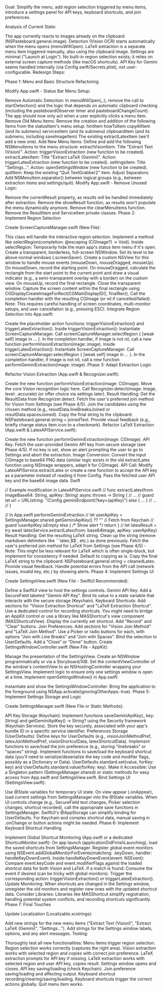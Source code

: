 Goal: Simplify the menu, add region selection triggered by menu items, introduce a settings panel for API keys, keyboard shortcuts, and join preferences.

Analysis of Current State:

The app currently reacts to images already on the clipboard (NSPasteboard.general.image).
Detection (Vision OCR) starts automatically when the menu opens (menuWillOpen).
LaTeX extraction is a separate menu item triggered manually, also using the clipboard image.
Settings are minimal ("Launch at Login").
No built-in region selection exists; it relies on external screen capture methods (like macOS shortcuts).
API Key for Gemini seems handled internally (via Config.swift/Secrets.plist), not user-configurable.
Redesign Steps:

Phase 1: Menu and Basic Structure Refactoring

Modify App.swift - Status Bar Menu Setup:

Remove Automatic Detection: In menuWillOpen(_:), remove the call to startDetection() and the logic that depends on automatic clipboard checking (including the pasteboardObserver timer and pasteboardChangeCount). The app should now only act when a user explicitly clicks a menu item.
Remove Old Menu Items: Remove the creation and addition of the following items from the statusItem's menu setup:
hintItem
howToItem
copyAllItem (and its submenu)
servicesItem (and its submenu)
clipboardItem (and its submenu, including saveImageItem)
The existing extractLatexItem (we'll add a new one).
Add New Menu Items: Define and add the following NSMenuItems to the menu structure:
extractVisionItem: Title "Extract Text (Vision)". Action: triggerVisionExtraction (new function to be created).
extractLatexItem: Title "Extract LaTeX (Gemini)". Action: triggerLatexExtraction (new function to be created).
settingsItem: Title "Settings...". Action: openSettingsWindow (new function to be created).
quitItem: Keep the existing "Quit TextGrabber2" item.
Adjust Separators: Add NSMenuItem.separator() between logical groups (e.g., between extraction items and settings/quit).
Modify App.swift - Remove Unused Logic:

Remove the currentResult property, as results will be handled immediately after extraction.
Remove the showResult function, as results won't populate the menu dynamically anymore.
Remove the clearMenuItems function.
Remove the ResultItem and ServiceItem private classes.
Phase 2: Implement Region Selection

Create ScreenCaptureManager.swift (New File):

This class will handle the interactive region selection.
Implement a method like selectRegion(completion: @escaping (CGImage?) -> Void).
Inside selectRegion:
Temporarily hide the main app's status item menu if it's open.
Create a transparent, borderless, full-screen NSWindow.
Set its level to be above normal windows (.screenSaver).
Create a custom NSView for this window to handle mouse events (mouseDown, mouseDragged, mouseUp).
On mouseDown, record the starting point.
On mouseDragged, calculate the rectangle from the start point to the current point and draw a visual indicator (e.g., a semi-transparent overlay with a border) on the custom view.
On mouseUp, record the final rectangle.
Close the transparent window.
Capture the screen content within the final rectangle using CGDisplayCreateImageForRect(CGMainDisplayID(), finalRect).
Call the completion handler with the resulting CGImage (or nil if cancelled/failed).
Note: This requires careful handling of screen coordinates, multi-monitor setups, and user cancellation (e.g., pressing ESC).
Integrate Region Selection into App.swift:

Create the placeholder action functions: triggerVisionExtraction() and triggerLatexExtraction().
Inside triggerVisionExtraction():
Instantiate ScreenCaptureManager.
Call screenCaptureManager.selectRegion { [weak self] image in ... }.
In the completion handler, if image is not nil, call a new function performVisionExtraction(image: image).
Inside triggerLatexExtraction():
Instantiate ScreenCaptureManager.
Call screenCaptureManager.selectRegion { [weak self] image in ... }.
In the completion handler, if image is not nil, call a new function performGeminiExtraction(image: image).
Phase 3: Adapt Extraction Logic

Refactor Vision Extraction (App.swift & Recognizer.swift):

Create the new function performVisionExtraction(image: CGImage).
Move the core Vision recognition logic here. Call Recognizer.detect(image: image, level: .accurate) (or offer choice via settings later).
Result Handling:
Get the ResultData from Recognizer.detect.
Fetch the user's preferred join method for Vision from Settings (see Phase 4/5).
Join the candidates using the chosen method (e.g., resultData.lineBreaksJoined or resultData.spacesJoined).
Copy the final string to the clipboard: NSPasteboard.general.string = joinedText.
Provide visual feedback (e.g., briefly change status item icon to a checkmark).
Refactor LaTeX Extraction (App.swift & LatexAPIService.swift):

Create the new function performGeminiExtraction(image: CGImage).
API Key: Fetch the user-provided Gemini API key from secure storage (see Phase 4/5). If no key is set, show an alert prompting the user to go to Settings and abort the extraction.
Image Conversion: Convert the input CGImage to base64 PNG data (similar logic exists in the old extractLatex function using NSImage wrappers, adapt it for CGImage).
API Call: Modify LatexAPIService.extractLatex or create a new function to accept the API key as a parameter instead of reading it from Config. Pass the fetched user API key and the base64 image data.
Swift

// Example modification in LatexAPIService.swift
// func extractLatex(from imageBase64: String, apiKey: String) async throws -> String {
//     ...
//     guard let url = URL(string: "\(Config.geminiEndpoint)?key=\(apiKey)") else { ... }
//     ...
// }

// In App.swift performGeminiExtraction
// let userApiKey = SettingsManager.shared.getGeminiApiKey() ?? "" // Fetch from Keychain
// guard !userApiKey.isEmpty else { /* Show alert */ return }
// let latexResult = try await latexService.extractLatex(from: base64Image, apiKey: userApiKey)
Result Handling:
Get the resulting LaTeX string.
Clean up the string (remove markdown delimiters like ```latex,$$`, etc.) as done previously.
Fetch the user's preferred join method for LaTeX from Settings (see Phase 4/5) - Note: This might be less relevant for LaTeX which is often single-block, but implement for consistency if needed. Default to copying as is.
Copy the final LaTeX string to the clipboard: NSPasteboard.general.string = cleanedLatex.
Provide visual feedback.
Handle potential errors from the API call (network issues, invalid key, etc.) by showing alerts.
Phase 4: Implement Settings UI

Create SettingsView.swift (New File - SwiftUI Recommended):

Define a SwiftUI view to host the settings controls.
Gemini API Key: Add a SecureField labeled "Gemini API Key". Bind its value to a state variable that interacts with the secure storage (Keychain).
Keyboard Shortcuts:
Add sections for "Vision Extraction Shortcut" and "LaTeX Extraction Shortcut".
Use a dedicated control for recording shortcuts. You might need to bridge an AppKit control or use a library like MASShortcut's view component (MASShortcutView). Display the currently set shortcut. Add "Record" and "Clear" buttons.
Join Preferences:
Add sections for "Vision Join Method" and "LaTeX Join Method".
Use a Picker or radio buttons for each, with options "Join with Line Breaks" and "Join with Spaces". Bind the selection to UserDefaults.
Add a "Close" or "Done" button.
Create SettingsWindowController.swift (New File - AppKit):

Manage the presentation of the SettingsView.
Create an NSWindow programmatically or via a Storyboard/XIB.
Set the contentViewController of the window's contentView to an NSHostingController wrapping your SettingsView.
Implement logic to ensure only one settings window is open at a time.
Implement openSettingsWindow() in App.swift:

Instantiate and show the SettingsWindowController.
Bring the application to the foreground using NSApp.activate(ignoringOtherApps: true).
Phase 5: Implement Settings Storage and Logic

Create SettingsManager.swift (New File or Static Methods):

API Key Storage (Keychain):
Implement functions saveGeminiApiKey(_ key: String) and getGeminiApiKey() -> String? using the Security framework (Keychain Services). Store the key securely, associated with your app's bundle ID or a specific service identifier.
Preferences Storage (UserDefaults):
Define keys for UserDefaults (e.g., visionJoinMethodPref, latexJoinMethodPref, visionShortcutData, latexShortcutData).
Implement functions to save/load the join preference (e.g., storing "linebreaks" or "spaces" string).
Implement functions to save/load the keyboard shortcut data (you'll need to serialize/deserialize the key code and modifier flags, possibly as a Dictionary or Data). UserDefaults.standard.set(value, forKey: key) and UserDefaults.standard.value(forKey: key).
Make it Accessible: Use a Singleton pattern (SettingsManager.shared) or static methods for easy access from App.swift and SettingsView.swift.
Bind Settings UI (SettingsView.swift):

Use @State variables for temporary UI state.
On view appear (.onAppear), load current settings from SettingsManager into the @State variables.
When UI controls change (e.g., SecureField text changes, Picker selection changes, shortcut recorded), call the appropriate save functions in SettingsManager. SwiftUI's @AppStorage can simplify binding for UserDefaults. For Keychain and complex shortcut data, manual saving in .onChange or button actions might be needed.
Phase 6: Implement Keyboard Shortcut Handling

Implement Global Shortcut Monitoring (App.swift or a dedicated ShortcutMonitor.swift):
On app launch (applicationDidFinishLaunching), load the saved shortcuts from SettingsManager.
Register global event monitors using NSEvent.addGlobalMonitorForEvents(matching: .keyDown, handler: handleKeyDownEvent).
Inside handleKeyDownEvent(event: NSEvent):
Compare event.keyCode and event.modifierFlags against the loaded shortcut data for both Vision and LaTeX.
If a match is found:
Consume the event if desired (can be tricky with global monitors).
Trigger the corresponding action: triggerVisionExtraction() or triggerLatexExtraction().
Update Monitoring: When shortcuts are changed in the Settings window, unregister the old monitors and register new ones with the updated shortcut data.
Consider Libraries: Libraries like MASShortcut simplify registration, handling potential system conflicts, and recording shortcuts significantly.
Phase 7: Final Touches

Update Localization (Localizable.xcstrings):

Add new strings for the new menu items ("Extract Text (Vision)", "Extract LaTeX (Gemini)", "Settings...").
Add strings for the Settings window labels, options, and any alert messages.
Testing:

Thoroughly test all new functionalities:
Menu items trigger region selection.
Region selection works correctly (captures the right area).
Vision extraction works with selected region and copies with correct join preference.
LaTeX extraction prompts for API key if missing.
LaTeX extraction works with selected region and user API key, copies result.
Settings window opens and closes.
API key saving/loading (check Keychain).
Join preference saving/loading and affecting output.
Keyboard shortcut recording/clearing/saving/loading.
Keyboard shortcuts trigger the correct actions globally.
Quit menu item works.
